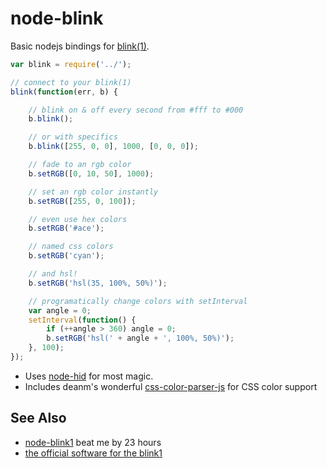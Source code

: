 # node-blink

Basic nodejs bindings for [blink(1)](http://www.kickstarter.com/projects/thingm/blink1-the-usb-rgb-led).

```javascript
var blink = require('../');

// connect to your blink(1)
blink(function(err, b) {

    // blink on & off every second from #fff to #000
    b.blink();

    // or with specifics
    b.blink([255, 0, 0], 1000, [0, 0, 0]);

    // fade to an rgb color
    b.setRGB([0, 10, 50], 1000);

    // set an rgb color instantly
    b.setRGB([255, 0, 100]);

    // even use hex colors
    b.setRGB('#ace');

    // named css colors
    b.setRGB('cyan');

    // and hsl!
    b.setRGB('hsl(35, 100%, 50%)');

    // programatically change colors with setInterval
    var angle = 0;
    setInterval(function() {
        if (++angle > 360) angle = 0;
        b.setRGB('hsl(' + angle + ', 100%, 50%)');
    }, 100);
});
```

* Uses [node-hid](https://github.com/hanshuebner/node-hid) for most magic.
* Includes deanm's wonderful [css-color-parser-js](https://github.com/deanm/css-color-parser-js) for CSS color support


## See Also

* [node-blink1](https://github.com/sandeepmistry/node-blink1) beat me by 23 hours
* [the official software for the blink1](https://github.com/todbot/blink1)
